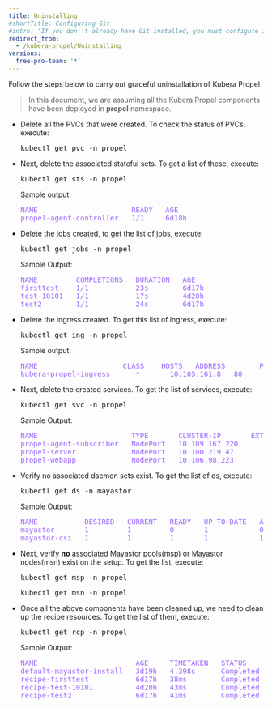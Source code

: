 ```yaml
---
title: Uninstalling
#shortTitle: Configuring Git
#intro: 'If you don''t already have Git installed, you must configure it before using GitHub Desktop.'
redirect_from:
  - /kubera-propel/Uninstalling
versions:
  free-pro-team: '*'
---
```


Follow the steps below to carry out graceful uninstallation of Kubera Propel.
<blockquote>
In this document, we are assuming all the Kubera Propel components have been deployed in <b>propel</b> namespace.
</blockquote>

<ul>
<li>Delete all the PVCs that were created. To check the status of PVCs, execute:
<pre>kubectl get pvc -n propel</pre></li>
<li>Next, delete the associated stateful sets. To get a list of these, execute:
<pre>kubectl get sts -n propel</pre>
Sample output:
<pre style="color:#9966ff">
NAME                      READY   AGE
propel-agent-controller   1/1     6d18h
</pre></li>
<li>Delete the jobs created, to get the list of jobs, execute:
<pre>kubectl get jobs -n propel</pre>
Sample Output:
<pre style="color:#9966ff">
NAME         COMPLETIONS   DURATION   AGE
firsttest    1/1           23s        6d17h
test-10101   1/1           17s        4d20h
test2        1/1           24s        6d17h
</pre>
</li>
<li>Delete the ingress created. To get this list of ingress, execute:
<pre>kubectl get ing -n propel</pre>
Sample output:
<pre style="color:#9966ff">
NAME                    CLASS    HOSTS   ADDRESS        PORTS   AGE
kubera-propel-ingress   <none>   *       10.105.161.8   80      6d18h
</pre>
</li>
<li>Next, delete the created services. To get the list of services, execute:
<pre>kubectl get svc -n propel</pre>
Sample Output:
<pre style="color:#9966ff">
NAME                      TYPE       CLUSTER-IP       EXTERNAL-IP   PORT(S)                         AGE
propel-agent-subscriber   NodePort   10.109.167.220   <none>        9004:31257/TCP                  6d18h
propel-server             NodePort   10.100.219.47    <none>        9002:31000/TCP,9003:31784/TCP   6d18h
propel-webapp             NodePort   10.106.98.223    <none>        9091:31002/TCP                  6d18h
</pre></li>
<li>Verify no associated daemon sets exist. To get the list of ds, execute:
<pre>kubectl get ds -n mayastor</pre>
Sample Output:
<pre style="color:#9966ff">
NAME           DESIRED   CURRENT   READY   UP-TO-DATE   AVAILABLE   NODE SELECTOR                                                                                                                                                             AGE
mayastor       1         1         0       1            0           kubernetes.io/arch=amd64,openebs.io/engine=mayastor,propel.kubera.mayadata.io/cluster-id=baf2d276-15a4-436d-aec0-c5fcd5376412,propel.kubera.mayadata.io/is-storage=true   3d20h
mayastor-csi   1         1         1       1            1           kubernetes.io/arch=amd64,propel.kubera.mayadata.io/cluster-id=baf2d276-15a4-436d-aec0-c5fcd5376412,propel.kubera.mayadata.io/is-app=true                                  3d20h
</pre>
</li>
<li>Next, verify <b>no</b> associated Mayastor pools(msp) or Mayastor nodes(msn) exist on the setup. To get the list, execute:
<pre>kubectl get msp -n propel</pre>
<pre>kubectl get msn -n propel</pre></li>
<li>Once all the above components have been cleaned up, we need to clean up the recipe resources. To get the list of them, execute:
<pre>kubectl get rcp -n propel</pre>
Sample Output:
<pre style="color:#9966ff">
NAME                       AGE     TIMETAKEN   STATUS      REASON
default-mayastor-install   3d19h   4.398s      Completed   
recipe-firsttest           6d17h   38ms        Completed   
recipe-test-10101          4d20h   43ms        Completed   
recipe-test2               6d17h   41ms        Completed   
</pre>
</ul>
